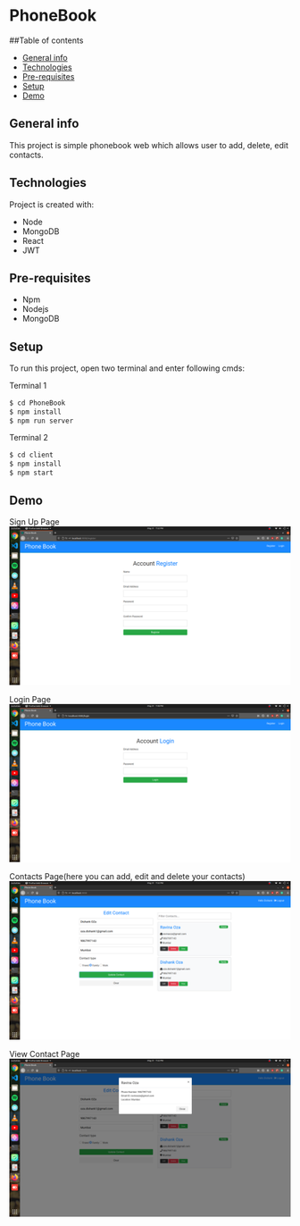 # PhoneBook

##Table of contents
* [General info](#general-info)
* [Technologies](#technologies)
* [Pre-requisites](#pre-requisites)
* [Setup](#setup)
* [Demo](#demo)

## General info
This project is simple phonebook web which allows user to add, delete, edit contacts.

## Technologies
Project is created with:
* Node
* MongoDB
* React
* JWT

## Pre-requisites
* Npm
* Nodejs
* MongoDB

## Setup
To run this project, open two terminal and enter following cmds:

Terminal 1
```
$ cd PhoneBook
$ npm install
$ npm run server
```
Terminal 2
```
$ cd client
$ npm install
$ npm start
```
## Demo
Sign Up Page
![sign-up](./images/signup-page.png)

Login Page
![login](./images/login-page.png)

Contacts Page(here you can add, edit and delete your contacts)
![contacts](./images/contacts-page.png)

View Contact Page
![contact](./images/view-contact-page.png)
